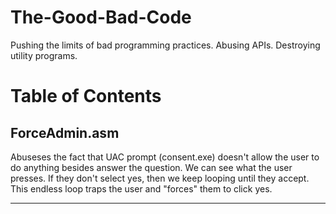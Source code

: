 # The-Good-Bad-Code
Pushing the limits of bad programming practices. Abusing APIs. Destroying utility programs.

# Table of Contents
## ForceAdmin.asm<br/>
Abuseses the fact that UAC prompt (consent.exe) doesn't allow the user to do anything besides answer the question. We can see what the user presses. If they don't select yes, then we keep looping until they accept. This endless loop traps the user and "forces" them to click yes.
*** 
